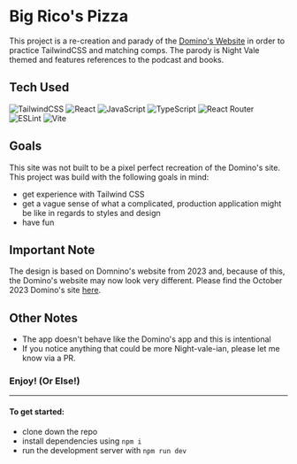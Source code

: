 # Big Rico's Pizza

This project is a re-creation and parady of the [Domino's Website](https://web.archive.org/web/20231007053218/https://www.dominos.com/) in order to practice TailwindCSS and matching comps. The parody is Night Vale themed and features references to the podcast and books. 

## Tech Used
![TailwindCSS](https://img.shields.io/badge/tailwindcss-%2338B2AC.svg?style=for-the-badge&logo=tailwind-css&logoColor=white)
![React](https://img.shields.io/badge/react-%2320232a.svg?style=for-the-badge&logo=react&logoColor=%2361DAFB)
![JavaScript](https://img.shields.io/badge/javascript-%23323330.svg?style=for-the-badge&logo=javascript&logoColor=%23F7DF1E)
![TypeScript](https://img.shields.io/badge/typescript-%23007ACC.svg?style=for-the-badge&logo=typescript&logoColor=white)
![React Router](https://img.shields.io/badge/React_Router-CA4245?style=for-the-badge&logo=react-router&logoColor=white)
![ESLint](https://img.shields.io/badge/ESLint-4B3263?style=for-the-badge&logo=eslint&logoColor=white)
![Vite](https://img.shields.io/badge/vite-%23646CFF.svg?style=for-the-badge&logo=vite&logoColor=white)

## Goals

This site was not built to be a pixel perfect recreation of the Domino's site. This project was build with the following goals in mind: 
- get experience with Tailwind CSS
- get a vague sense of what a complicated, production application might be like in regards to styles and design
- have fun

## Important Note

The design is based on Domnino's website from 2023 and, because of this, the Domino's website may now look very different. Please find the October 2023 Domino's site [here](https://web.archive.org/web/20231007053218/https://www.dominos.com/).

## Other Notes

- The app doesn't behave like the Domino's app and this is intentional
- If you notice anything that could be more Night-vale-ian, please let me know via a PR. 

### Enjoy! (Or Else!)
 
---

#### To get started: 

- clone down the repo
- install dependencies using `npm i`
- run the development server with `npm run dev`

